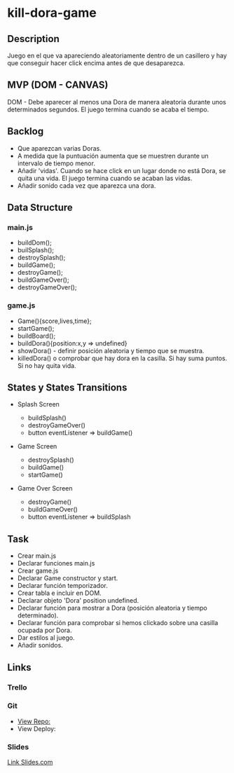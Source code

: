 # kill-dora-game

## Description

Juego en el que va apareciendo aleatoriamente dentro de un casillero y hay que conseguir hacer click encima antes de que desaparezca.

## MVP (DOM - CANVAS)

DOM - Debe aparecer al menos una Dora de manera aleatoria durante unos determinados segundos. El juego termina cuando se acaba el tiempo. 

## Backlog

* Que aparezcan varias Doras.
* A medida que la puntuación aumenta que se muestren durante un intervalo de tiempo menor.
* Añadir 'vidas'. Cuando se hace click en un lugar donde no está Dora, se quita una vida. El juego termina cuando se acaban las vidas.
* Añadir sonido cada vez que aparezca una dora.

## Data Structure

### main.js

  - buildDom();
  - builSplash();
  - destroySplash();
  - buildGame();
  - destroyGame();
  - buildGameOver();
  - destroyGameOver();
  
### game.js

  - Game(){score,lives,time};
  - startGame();
  - buildBoard();
  - buildDora(){position:x,y => undefined}
  - showDora() - definir posición aleatoria y tiempo que se muestra.
  - killedDora() o comprobar que hay dora en la casilla. Si hay suma puntos. Si no hay quita vida.


## States y States Transitions

* Splash Screen
  * buildSplash()
  * destroyGameOver()
  * button eventListener => buildGame()
  
* Game Screen
  * destroySplash()
  * buildGame()
  * startGame()
  
* Game Over Screen
  * destroyGame()
  * buildGameOver()
  * button eventListener => buildSplash
  
## Task

* Crear main.js
* Declarar funciones main.js
* Crear game.js
* Declarar Game constructor y start.
* Declarar función temporizador.
* Crear tabla e incluir en DOM.
* Declarar objeto 'Dora' position undefined.
* Declarar función para mostrar a Dora (posición aleatoria y tiempo determinado).
* Declarar función para comprobar si hemos clickado sobre una casilla ocupada por Dora.
* Dar estilos al juego.
* Añadir sonidos.

## Links

### Trello

### Git

* [View Repo:](https://github.com/annamrp/kill-dora-game.git)
* View Deploy:

### Slides

[Link Slides.com](http://slides.com)
